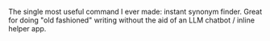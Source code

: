 The single most useful command I ever made: instant synonym finder. Great for doing "old fashioned" writing without the aid of an LLM chatbot / inline helper app. 
